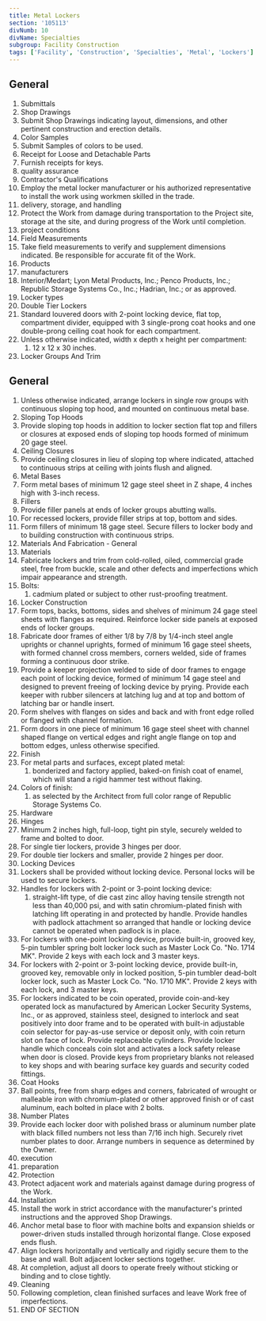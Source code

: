 ```yaml
---
title: Metal Lockers
section: '105113'
divNumb: 10
divName: Specialties
subgroup: Facility Construction
tags: ['Facility', 'Construction', 'Specialties', 'Metal', 'Lockers']
---
```



## General

   1. Submittals
   1. Shop Drawings
   1. Submit Shop Drawings indicating layout, dimensions, and other pertinent construction and erection details.
   1. Color Samples
   1. Submit Samples of colors to be used.
   1. Receipt for Loose and Detachable Parts
   1. Furnish receipts for keys.
   1. quality assurance
   1. Contractor's Qualifications
   1. Employ the metal locker manufacturer or his authorized representative to install the work using workmen skilled in the trade.
   1. delivery, storage, and handling
   1. Protect the Work from damage during transportation to the Project site, storage at the site, and during progress of the Work until completion.
   1. project conditions
   1. Field Measurements
   1. Take field measurements to verify and supplement dimensions indicated. Be responsible for accurate fit of the Work.
   1. Products
   1. manufacturers
   1. Interior/Medart; Lyon Metal Products, Inc.; Penco Products, Inc.; Republic Storage Systems Co., Inc.; Hadrian, Inc.; or as approved.
   1. Locker types
   1. Double Tier Lockers
   1. Standard louvered doors with 2-point locking device, flat top, compartment divider, equipped with 3 single-prong coat hooks and one double-prong ceiling coat hook for each compartment.
   1. Unless otherwise indicated, width x depth x height per compartment:
      1. 12 x 12 x 30 inches.
   1. Locker Groups And Trim

## General

   1. Unless otherwise indicated, arrange lockers in single row groups with continuous sloping top hood, and mounted on continuous metal base.
   1. Sloping Top Hoods
   1. Provide sloping top hoods in addition to locker section flat top and fillers or closures at exposed ends of sloping top hoods formed of minimum 20 gage steel.
   1. Ceiling Closures
   1. Provide ceiling closures in lieu of sloping top where indicated, attached to continuous strips at ceiling with joints flush and aligned.
   1. Metal Bases
   1. Form metal bases of minimum 12 gage steel sheet in Z shape, 4 inches high with 3-inch recess.
   1. Fillers
   1. Provide filler panels at ends of locker groups abutting walls.
   1. For recessed lockers, provide filler strips at top, bottom and sides.
   1. Form fillers of minimum 18 gage steel. Secure fillers to locker body and to building construction with continuous strips.
   1. Materials And Fabrication - General
   1. Materials
   1. Fabricate lockers and trim from cold-rolled, oiled, commercial grade steel, free from buckle, scale and other defects and imperfections which impair appearance and strength.
   1. Bolts:
      1. cadmium plated or subject to other rust-proofing treatment.
   1. Locker Construction
   1. Form tops, backs, bottoms, sides and shelves of minimum 24 gage steel sheets with flanges as required. Reinforce locker side panels at exposed ends of locker groups.
   1. Fabricate door frames of either 1/8 by 7/8 by 1/4-inch steel angle uprights or channel uprights, formed of minimum 16 gage steel sheets, with formed channel cross members, corners welded, side of frames forming a continuous door strike.
   1. Provide a keeper projection welded to side of door frames to engage each point of locking device, formed of minimum 14 gage steel and designed to prevent freeing of locking device by prying. Provide each keeper with rubber silencers at latching lug and at top and bottom of latching bar or handle insert.
   1. Form shelves with flanges on sides and back and with front edge rolled or flanged with channel formation.
   1. Form doors in one piece of minimum 16 gage steel sheet with channel shaped flange on vertical edges and right angle flange on top and bottom edges, unless otherwise specified.
   1. Finish
   1. For metal parts and surfaces, except plated metal:
      1. bonderized and factory applied, baked-on finish coat of enamel, which will stand a rigid hammer test without flaking.
   1. Colors of finish:
      1. as selected by the Architect from full color range of Republic Storage Systems Co.
   1. Hardware
   1. Hinges
   1. Minimum 2 inches high, full-loop, tight pin style, securely welded to frame and bolted to door.
   1. For single tier lockers, provide 3 hinges per door.
   1. For double tier lockers and smaller, provide 2 hinges per door.
   1. Locking Devices
   1. Lockers shall be provided without locking device. Personal locks will be used to secure lockers.
   1. Handles for lockers with 2-point or 3-point locking device:
      1. straight-lift type, of die cast zinc alloy having tensile strength not less than 40,000 psi, and with satin chromium-plated finish with latching lift operating in and protected by handle. Provide handles with padlock attachment so arranged that handle or locking device cannot be operated when padlock is in place.
   1. For lockers with one-point locking device, provide built-in, grooved key, 5-pin tumbler spring bolt locker lock such as Master Lock Co. "No. 1714 MK". Provide 2 keys with each lock and 3 master keys.
   1. For lockers with 2-point or 3-point locking device, provide built-in, grooved key, removable only in locked position, 5-pin tumbler dead-bolt locker lock, such as Master Lock Co. "No. 1710 MK". Provide 2 keys with each lock, and 3 master keys.
   1. For lockers indicated to be coin operated, provide coin-and-key operated lock as manufactured by American Locker Security Systems, Inc., or as approved, stainless steel, designed to interlock and seat positively into door frame and to be operated with built-in adjustable coin selector for pay-as-use service or deposit only, with coin return slot on face of lock. Provide replaceable cylinders. Provide locker handle which conceals coin slot and activates a lock safety release when door is closed. Provide keys from proprietary blanks not released to key shops and with bearing surface key guards and security coded fittings.
   1. Coat Hooks
   1. Ball points, free from sharp edges and corners, fabricated of wrought or malleable iron with chromium-plated or other approved finish or of cast aluminum, each bolted in place with 2 bolts.
   1. Number Plates
   1. Provide each locker door with polished brass or aluminum number plate with black filled numbers not less than 7/16 inch high. Securely rivet number plates to door. Arrange numbers in sequence as determined by the Owner.
   1. execution
   1. preparation
   1. Protection
   1. Protect adjacent work and materials against damage during progress of the Work.
   1. Installation
   1. Install the work in strict accordance with the manufacturer's printed instructions and the approved Shop Drawings.
   1. Anchor metal base to floor with machine bolts and expansion shields or power-driven studs installed through horizontal flange. Close exposed ends flush.
   1. Align lockers horizontally and vertically and rigidly secure them to the base and wall. Bolt adjacent locker sections together.
   1. At completion, adjust all doors to operate freely without sticking or binding and to close tightly.
   1. Cleaning
   1. Following completion, clean finished surfaces and leave Work free of imperfections.
1. END OF SECTION

